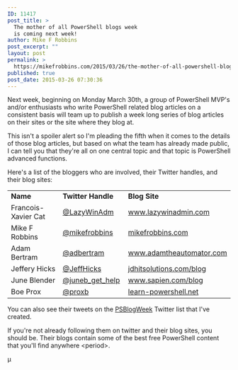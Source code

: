 ```yaml
---
ID: 11417
post_title: >
  The mother of all PowerShell blogs week
  is coming next week!
author: Mike F Robbins
post_excerpt: ""
layout: post
permalink: >
  https://mikefrobbins.com/2015/03/26/the-mother-of-all-powershell-blogs-week-is-coming-next-week/
published: true
post_date: 2015-03-26 07:30:36
---
```

Next week, beginning on Monday March 30th, a group of PowerShell MVP's and/or enthusiasts who write PowerShell related blog articles on a consistent basis will team up to publish a week long series of blog articles on their sites or the site where they blog at.

This isn't a spoiler alert so I'm pleading the fifth when it comes to the details of those blog articles, but based on what the team has already made public, I can tell you that they're all on one central topic and that topic is PowerShell advanced functions.

Here's a list of the bloggers who are involved, their Twitter handles, and their blog sites:
<table width="500">
<tbody>
<tr>
<td width="152"><strong>Name</strong></td>
<td width="137"><strong>Twitter Handle</strong></td>
<td width="211"><strong>Blog Site</strong></td>
</tr>
<tr>
<td>Francois-Xavier Cat</td>
<td><a href="http://twitter.com/LazyWinAdm" target="_blank">@LazyWinAdm</a></td>
<td><a href="http://www.lazywinadmin.com/" target="_blank">www.lazywinadmin.com</a></td>
</tr>
<tr>
<td>Mike F Robbins</td>
<td><a href="http://twitter.com/mikefrobbins" target="_blank">@mikefrobbins</a></td>
<td><a href="http://mikefrobbins.com/" target="_blank">mikefrobbins.com</a></td>
</tr>
<tr>
<td>Adam Bertram</td>
<td><a href="http://twitter.com/adbertram" target="_blank">@adbertram</a></td>
<td><a href="http://www.adamtheautomator.com/" target="_blank">www.adamtheautomator.com</a></td>
</tr>
<tr>
<td>Jeffery Hicks</td>
<td><a href="http://twitter.com/JeffHicks" target="_blank">@JeffHicks</a></td>
<td><a href="http://jdhitsolutions.com/blog/" target="_blank">jdhitsolutions.com/blog</a></td>
</tr>
<tr>
<td>June Blender</td>
<td><a href="http://twitter.com/juneb_get_help" target="_blank">@juneb_get_help</a></td>
<td><a href="http://www.sapien.com/blog/" target="_blank">www.sapien.com/blog</a></td>
</tr>
<tr>
<td>Boe Prox</td>
<td><a href="http://twitter.com/proxb" target="_blank">@proxb</a></td>
<td><a href="http://learn-powershell.net/" target="_blank">learn-powershell.net</a></td>
</tr>
</tbody>
</table>
You can also see their tweets on the <a href="http://twitter.com/mikefrobbins/lists/psblogweek" target="_blank">PSBlogWeek</a> Twitter list that I've created.

If you're not already following them on twitter and their blog sites, you should be. Their blogs contain some of the best free PowerShell content that you'll find anywhere &lt;period&gt;.

µ